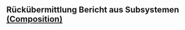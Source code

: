 ## Rückübermittlung Bericht aus Subsystemen [(Composition)](https://hl7.org/fhir/R4/composition.html)